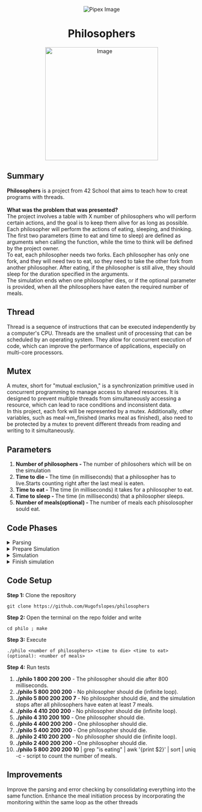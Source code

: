 <p align="center">
	<img src="https://www.42porto.com/wp-content/uploads/2024/08/42-Porto-Horizontal.png" alt="Pipex Image" />
</p>
<h1 align="center">Philosophers</h1>
<p align="center">
	<img src="https://github.com/user-attachments/assets/4363c36a-9ff3-4e40-b9b5-ea31b6db625b" width="300" alt="Image" />
</p>

## Summary
<p>
	<b>Philosophers</b> is a project from 42 School that aims to teach how to creat programs with threads.<br><br>
	<b>What was the problem that was presented?</b><br>
	The project involves a table with X number of philosophers who will perform certain actions, and the goal is to keep them alive for as long as possible. Each philosopher will perform the actions of eating, sleeping, and thinking. The first two parameters (time to eat and time to sleep) are defined as arguments when calling the function, while the time to think will be defined by the project owner.<br>
	To eat, each philosopher needs two forks. Each philosopher has only one fork, and they will need two to eat, so they need to take the other fork from another philosopher. After eating, if the philosopher is still alive, they should sleep for the duration specified in the arguments.<br>
	The simulation ends when one philosopher dies, or if the optional parameter <number of meals> is provided, when all the philosophers have eaten the required number of meals.
</p>

## Thread
<p>
	Thread is a sequence of instructions that can be executed independently by a computer's CPU. Threads are the smallest unit of processing that can be scheduled by an operating system. They allow for concurrent execution of code, which can improve the performance of applications, especially on multi-core processors.
</p>

## Mutex
<p>
	A mutex, short for "mutual exclusion," is a synchronization primitive used in concurrent programming to manage access to shared resources. It is designed to prevent multiple threads from simultaneously accessing a resource, which can lead to race conditions and inconsistent data.<br>
	In this project, each fork will be represented by a mutex. Additionally, other variables, such as meal->m_finished (marks meal as finished), also need to be protected by a mutex to prevent different threads from reading and writing to it simultaneously.
</p>

## Parameters
<ol>
	<li><b>Number of philosophers - </b>The number of philosohers which will be on the simulation</li>
	<li><b>Time to die - </b>The time (in milliseconds) that a philosopher has to live.Starts counting right after the last meal is eaten.</li>
	<li><b>Time to eat - </b>The time (in milliseconds) it takes for a philosopher to eat.</li>
	<li><b>Time to sleep - </b>The time (in milliseconds) that a philosopher sleeps.</li>
	<li><b>Number of meals(optional) - </b>The number of meals each phisolosopher sould eat.</li>
</ol>

## Code Phases
<details>
    <summary>Parsing</summary>
    <ol>
		<li> Check if the number of parameters is correct. The program should have 4 or 5 parameters depending on whether the number of meals is included.</li>
		<li> Implement the <b>atol( )</b>(string to long integer) function for each of the parameters, ensuring that the input consists only of numbers and that they are positive. This is important because there cannot be negative values for philosophers, meals, or time. We are using atol because we will be working with milliseconds, and the time values may exceed the range of a standard integer. This approach allows us to compare these values without needing to perform type casting.</li>
	</ol>
</details>

<details>
    <summary>Prepare Simulation</summary>
    <ol>
		<li>In the case of a single philosopher, the simulation will start, but since the philosopher has only one fork, they will die once the time to die has elapsed. For this we call <b>one_philo( )</b>.</li>
		<li>In the case of multiple philosophers, we call <b>init_philo( )</b> to allocate memory for the arrays we use: the array of mutex forks, the array of other mutexes (defined by the enum), and the array for philosophers. After that, we initialize each philosopher, providing them with all the variables they will need to access during the simulation. To avoid <b>data races</b> (which occur when multiple threads access the same memory location concurrently), we assign each philosopher their own time to sleep, time to die, and other relevant variables. The only variable they will need to check from the main structure is whether the simulation has finished. In this loop, we will assign the forks that each philosopher will use. Each philosopher's right fork will be the one matching their ID number, while the left fork will be their ID plus one, except for the last philosopher, who will have the left fork as the first philosopher's fork. This arrangement is designed to prevent <b>deadlock</b> (a situation where two or more processes are unable to proceed because each is waiting for the other to release a resource).
		</li>
		<li><b>init_threads( )</b> - We call this function to initialize each thread (which represents one philosopher), to initialize the mutex array, and to initialize the supervisor/monitoring thread (which will be responsible for checking if any philosopher has died and if the required number of meals has already been accomplished). The <b>pthread_mutex_init( )</b> function receives the address of a mutex, just as pthread_create( )</b> receives the address of the thread, the function to be executed, and the structure for each philosopher.
		</li>
		<li> After all threads are created we call <b>init_eat_time( )</b> to give each philosopher the starting simulation time.
	</ol>
</details>

<details>
    <summary>Simulation</summary>
	<b>Action</b><br>
    <ol>
		<li>Wait for all threads to be created, then continue when <b>philo->ph->ready == philo->ph->nbr_ph</b></li>
		<li>Wait for monitoring to be created, then continue when <b>philo->ph->ready_to_go = 1</b> </li>
		<li>To avoid issues with the forks, the first meal was 'forced': the odd-numbered philosophers took the forks and started eating, even philosophers started thinking while they were waiting for the forks.</li>
		<li>After the first meal, we entered a loop where the philosophers eat, sleep, and think until one of the end conditions is reached. Always being careful with race conditions, using mutexes to prevent them..</li>
	</ol>
	<b>Monitoring</b><br>
    <ol>
		<li>Wait for all threads to be created</li>
		<li>Check if the time to die is greater than the current time minus the time of the last meal.</li>
		<li>In the case where the number of philosophers is greater than 0, check if all the philosophers have eaten the minimum number of meals using the function <b>check_all_ate( )</b></li> 
	</ol>
</details>

<details>
    <summary>Finish simulation</summary>
    <ol>
		<li>Call <b>manage_threads( )</b> to join all threads</li>
		<li>Call <b>destroy( )</b> to free the allocated memory for the arrays and destroy all the mutexes.
</details>

## Code Setup
<p>    
	<b>Step 1:</b> Clone the repository
</p>

    git clone https://github.com/Hugofslopes/philosophers

<p>
	<b>Step 2:</b> Open the terminal on the repo folder and write
</p>

    cd philo ; make

<p>
	<b>Step 3:</b> Execute
</p>

    ./philo <number of philosophers> <time to die> <time to eat> (optional): <number of meals>

<p>
	<b>Step 4:</b> Run tests<br>
</p>

<ol>
	<li><b>./philo 1 800 200 200</b> - The philosopher should die after 800 milliseconds.</li>
	<li><b>./philo 5 800 200 200</b> - No philosopher should die (infinite loop).</li>
	<li><b>./philo 5 800 200 200 7</b> - No philosopher should die, and the simulation stops after all philosophers have eaten at least 7 meals.</li>
	<li><b>./philo 4 410 200 200</b> - No philosopher should die (infinite loop).</li>
	<li><b>./philo 4 310 200 100</b> - One philosopher should die.</li>
	<li><b>./philo 4 400 200 200</b> - One philosopher should die.</li>
	<li><b>./philo 5 400 200 200</b> - One philosopher should die.</li>
	<li><b>./philo 2 410 200 200</b> - No philosopher should die (infinite loop).</li>
	<li><b>./philo 2 400 200 200</b> - One philosopher should die.</li>
	<li><b>./philo 5 800 200 200 10</b> | grep "is eating" | awk '{print $2}' | sort | uniq -c - script to count the number of meals.</li>
</ol>

## Improvements
<p>
Improve the parsing and error checking by consolidating everything into the same function. Enhance the meal initiation process by incorporating the monitoring within the same loop as the other threads
</p>